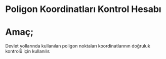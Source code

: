 # Poligon Koordinatları Kontrol Hesabı

**Amaç;**
=========

Devlet yollarında kullanılan poligon noktaları koordinatlarının doğruluk kontrolü için kullanılır.
